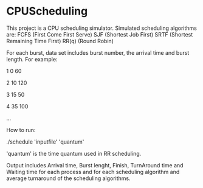 # CPUScheduling

This project is a CPU scheduling simulator.
Simulated scheduling algorithms are:
FCFS (First Come First Serve)
SJF (Shortest Job First)
SRTF (Shortest Remaining Time First)
RR(q) (Round Robin)

For each burst, data set includes burst number, the arrival time and burst length. For example:

1 0 60

2 10 120

3 15 50

4 35 100

...

How to run:

./schedule 'inputfile' 'quantum'

'quantum' is the time quantum used in RR scheduling.

Output includes Arrival time, Burst lenght, Finish, TurnAround time and Waiting time for each process and for each scheduling algorithm and average turnaround of the scheduling algorithms.
